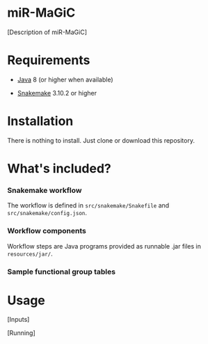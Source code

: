 # miR-MaGiC

[Description of miR-MaGiC]

# Requirements

- [Java](https://www.java.com/en/download/) 8 (or higher when available)

- [Snakemake](https://snakemake.readthedocs.io/en/stable/index.html) 3.10.2 or higher

# Installation

There is nothing to install. Just clone or download this repository.

# What's included?

### Snakemake workflow

The workflow is defined in `src/snakemake/Snakefile` and `src/snakemake/config.json`.

### Workflow components

Workflow steps are Java programs provided as runnable .jar files in `resources/jar/`.

### Sample functional group tables


# Usage

[Inputs]

[Running]



